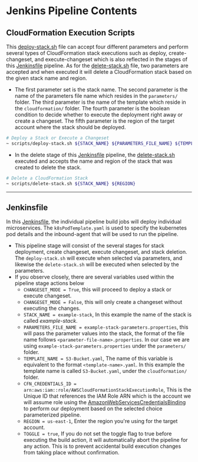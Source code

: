 # Jenkins Pipeline Contents

## CloudFormation Execution Scripts

This [deploy-stack.sh](https://github.com/aws-samples/jenkins-cloudformation-deployment-example/blob/main/scripts/deploy-stack.sh) file can accept four different parameters and perform several types of CloudFormation stack executions such as deploy, create-changeset, and execute-changeset which is also reflected in the stages of this [Jenkinsfile](https://github.com/aws-samples/jenkins-cloudformation-deployment-example/blob/main/Jenkinsfile) pipeline. As for the [delete-stack.sh](https://github.com/aws-samples/jenkins-cloudformation-deployment-example/blob/main/scripts/delete-stack.sh) file, two parameters are accepted and when executed it will delete a CloudFormation stack based on the given stack name and region.

- The first parameter set is the stack name. The second parameter is the name of the parameters file name which resides in the `parameters/` folder. The third parameter is the name of the template which reside in the `cloudformation/` folder. The fourth parameter is the boolean condition to decide whether to execute the deployment right away or create a changeset. The fifth parameter is the region of the target account where the stack should be deployed.

```bash
# Deploy a Stack or Execute a Changeset
~ scripts/deploy-stack.sh ${STACK_NAME} ${PARAMETERS_FILE_NAME} ${TEMPLATE_NAME} ${CHANGESET_MODE} ${REGION}
```

- In the delete stage of this [Jenkinsfile](https://github.com/aws-samples/jenkins-cloudformation-deployment-example/blob/main/Jenkinsfile) pipeline, the [delete-stack.sh](https://github.com/aws-samples/jenkins-cloudformation-deployment-example/blob/main/scripts/delete-stack.sh) executed and accepts the name and region of the stack that was created to delete the stack.

```bash
# Delete a CloudFormation Stack
~ scripts/delete-stack.sh ${STACK_NAME} ${REGION}
```

---

## Jenkinsfile

In this [Jenkinsfile](https://github.com/aws-samples/jenkins-cloudformation-deployment-example/blob/main/Jenkinsfile), the individual pipeline build jobs will deploy individual microservices. The `k8sPodTemplate.yaml` is used to specify the kubernetes pod details and the inbound-agent that will be used to run the pipeline.

- This pipeline stage will consist of the several stages for stack deployment, create changeset, execute changeset, and stack deletion. The `deploy-stack.sh` will execute when selected via parameters, and likewise the `delete-stack.sh` will be executed when selected by the parameters.
- If you observe closely, there are several variables used within the pipeline stage actions below
  - `CHANGESET_MODE = True`, this will proceed to deploy a stack or execute changeset.
  - `CHANGESET_MODE = False`, this will only create a changeset without executing the changes.
  - `STACK_NAME = example-stack`, In this example the name of the stack is called *example-stack*.
  - `PARAMETERS_FILE_NAME = example-stack-parameters.properties`, this will pass the parameter values into the stack, the format of the file name follows `<parameter-file-name>.properties`. In our case we are using `example-stack-parameters.properties` under the `parameters/` folder.
  - `TEMPLATE_NAME = S3-Bucket.yaml`, The name of this variable is equivalent to the format `<template-name>.yaml`. In this example the template name is called `S3-Bucket.yaml`, under the `cloudformation/` folder.
  - `CFN_CREDENTIALS_ID = arn:aws:iam::role/AWSCloudFormationStackExecutionRole`, This is the Unique ID that references the IAM Role ARN which is the account we will assume role using the [AmazonWebServicesCredentialsBinding](https://www.jenkins.io/doc/pipeline/steps/credentials-binding/) to perform our deployment based on the selected choice parameterized pipeline.
  - `REGION = us-east-1`, Enter the region you're using for the target account.
  - `TOGGLE = true`, If you do not set the toggle flag to true before executing the build action, it will automatically abort the pipeline for any action. This is to prevent accidental build execution changes from taking place without confirmation.